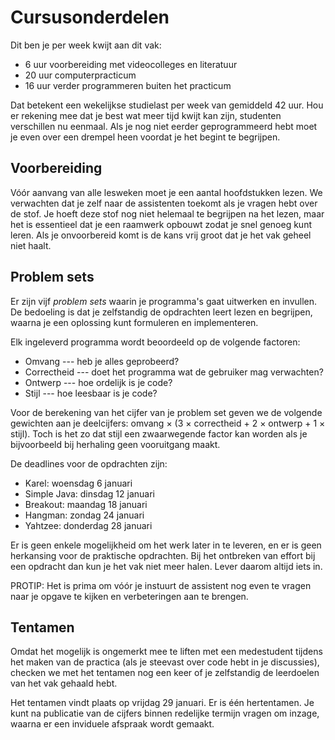 # Cursusonderdelen

Dit ben je per week kwijt aan dit vak:

* 6 uur voorbereiding met videocolleges en literatuur
* 20 uur computerpracticum
* 16 uur verder programmeren buiten het practicum

Dat betekent een wekelijkse studielast per week van gemiddeld 42 uur. Hou er rekening mee dat je
best wat meer tijd kwijt kan zijn, studenten verschillen nu eenmaal. Als je nog niet eerder
geprogrammeerd hebt moet je even over een drempel heen voordat je het begint te begrijpen.

## Voorbereiding

Vóór aanvang van alle lesweken moet je een aantal hoofdstukken lezen. We verwachten dat je zelf
naar de assistenten toekomt als je vragen hebt over de stof. Je hoeft deze stof nog niet helemaal
te begrijpen na het lezen, maar het is essentieel dat je een raamwerk opbouwt zodat je snel genoeg
kunt leren. Als je onvoorbereid komt is de kans vrij groot dat je het vak geheel niet haalt.

## Problem sets

Er zijn vijf *problem sets* waarin je programma's gaat uitwerken en invullen. De bedoeling is dat
je zelfstandig de opdrachten leert lezen en begrijpen, waarna je een oplossing kunt formuleren en
implementeren.

Elk ingeleverd programma wordt beoordeeld op de volgende factoren:

* Omvang --- heb je alles geprobeerd?
* Correctheid --- doet het programma wat de gebruiker mag verwachten?
* Ontwerp --- hoe ordelijk is je code?
* Stijl --- hoe leesbaar is je code?

Voor de berekening van het cijfer van je problem set geven we de volgende gewichten aan je
deelcijfers: omvang × (3 × correctheid + 2 × ontwerp + 1 × stijl). Toch is het zo dat stijl een
zwaarwegende factor kan worden als je bijvoorbeeld bij herhaling geen vooruitgang maakt.

De deadlines voor de opdrachten zijn:

- Karel: woensdag 6 januari
- Simple Java: dinsdag 12 januari
- Breakout: maandag 18 januari
- Hangman: zondag 24 januari
- Yahtzee: donderdag 28 januari

Er is geen enkele mogelijkheid om het werk later in te leveren, en er is geen herkansing voor de praktische opdrachten. Bij het ontbreken van effort bij een opdracht dan kun je het vak niet meer halen. Lever daarom altijd iets in.

PROTIP: Het is prima om vóór je instuurt de assistent nog even te vragen naar
je opgave te kijken en verbeteringen aan te brengen.

## Tentamen

Omdat het mogelijk is ongemerkt mee te liften met een medestudent tijdens het maken van de practica
(als je steevast over code hebt in je discussies), checken we met het tentamen nog een keer of je
zelfstandig de leerdoelen van het vak gehaald hebt.

Het tentamen vindt plaats op vrijdag 29 januari. Er is één hertentamen. Je kunt na publicatie van de cijfers binnen redelijke termijn vragen om inzage, waarna er een inviduele afspraak wordt gemaakt.
